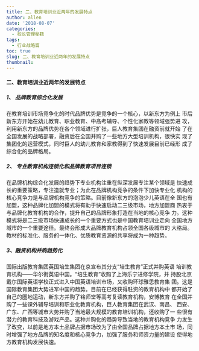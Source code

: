 ```yaml
---
title: 二、教育培训业近两年的发展特点
author: allen
date: '2018-08-07'
categories:
  - 校长管理秘籍
tags:
  - 行业战略篇
toc: true
slug: 二、教育培训业近两年的发展特点
thumbnail: 
---
```

#### 二、教育培训业近两年的发展特点 ####

##### 1、 品牌教育综合化发展

在教育培训市场竞争化的时代品牌优势是竞争的一个核心，以新东方为例上 市后新东方开始在幼儿教育、职业教育、中髙考辅导、个性化家教等领域强势进 攻，利用新东方的品牌优势在各个领域进行扩张，巨人教育集团在融资前就开始 了在全国发展的战略部署，融资后在全国并购了一些地方大型培训机构，很快实 现了集团化的运营模式，同时巨人的幼儿教育和家教得到了快速发展目前已经形 成了综合化的品牌格局。

##### 2、 专业教育机构连锁化和品牌教育项目连锁

在品牌机构综合化发展的趋势下专业机构注重在纵深发展专注某个领域是 快速成长的重要策略，专注造就专业；为此在品牌机构竞争的条件下加快专业化 机构的核心竞争力是与品牌机构竞争的策略。目前像新东方的泡泡少儿英语在全 国也有加盟，这种品牌化加盟的模式将有助于快速启动二三级市场，地方加盟商 热衷于与品牌化教育机构的合作，提升自己的品牌形象打造在当地的核心竞争 力。这种模式将是二三级市场快速成长的一个重要方式也是中国教育培训业走向 全国地方城市的一个重要途径。最终会形成大品牌教育机构占领全国各级城市的 大格局。教材的标准化、服务的一体化、优质教育资源的共享将成为一种趋势。

##### 3、融资机构并购趋势化

国际出版教育集团英国培生集团在京宣布其分支“培生教育”正式并购英语 培训教育机构——华尔街英语中国。“培生教育”收购了上海乐宁进修学院，并 持股北京戴尔国际英语学校正式进入中国英语培训市场，又收购环球雅思教育集 团。这是国际教育集团大势进军中国的趋势。目前在已经获得駐资的教育机构中 都开始了自己的圏地运动，新东方并购了铭师堂等高考复读教育机构，安博教育 在全国并购了一些课外辅导培训和职业化教育机构，巨人教育集团在武汉、南昌、 西安、广东、广西等城市大势并购了当地最大规模的教育培训机构，还收购了一 些很有潜力的教育科技及游戏产品。这种并购化的趋势导致当地的教育机构竞争 力发生了改变，以前是地方本土品牌占据市场改为了由全国品牌占据地方本土市 场，同时增强了地方品牌的知名度和核心竞争力，加强了服务和师资力量的建设 使得地方教育机构发展快速。